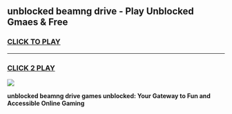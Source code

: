 
## unblocked beamng drive - Play Unblocked Gmaes & Free
<h3>
<a href="https://news.freeplayer.one?title=unblocked_beamng_drive&ref=23F">CLICK TO PLAY</a></h3>
<hr>

<h3>
<a href="https://news.freeplayer.one?title=unblocked_beamng_drive&ref=23F">CLICK 2 PLAY</a>
  
</h3>

<a href="https://news.freeplayer.one?title=unblocked_beamng_drive&ref=23F/"><img src="https://clearcache.store/games.png"></a>


**unblocked beamng drive games unblocked: Your Gateway to Fun and Accessible Online Gaming**
